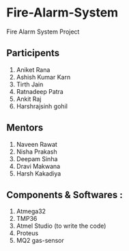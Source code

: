 # Fire-Alarm-System
Fire Alarm System Project

## Participents
1. Aniket Rana
2. Ashish Kumar Karn
3. Tirth Jain
4. Ratnadeep Patra
5. Ankit Raj
6. Harshrajsinh gohil

## Mentors
1. Naveen Rawat
2. Nisha Prakash
3. Deepam Sinha
4. Dravi Makwana
5. Harsh Kakadiya

## Components & Softwares :
1. Atmega32
2. TMP36
3. Atmel Studio (to write the code)
4. Proteus
5. MQ2 gas-sensor
